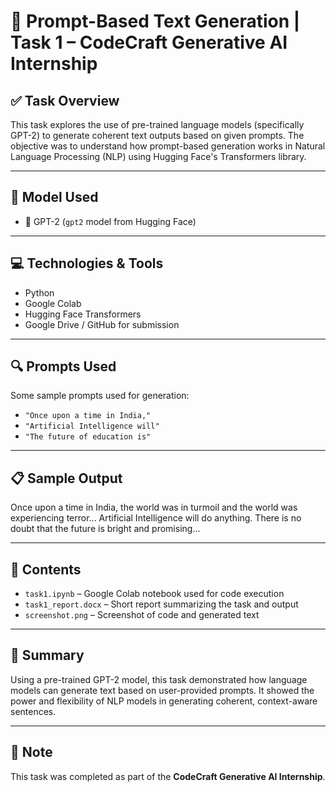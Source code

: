 # 📌 Prompt-Based Text Generation | Task 1 – CodeCraft Generative AI Internship

## ✅ Task Overview
This task explores the use of pre-trained language models (specifically GPT-2) to generate coherent text outputs based on given prompts. The objective was to understand how prompt-based generation works in Natural Language Processing (NLP) using Hugging Face's Transformers library.

---

## 🧠 Model Used
- 🤖 GPT-2 (`gpt2` model from Hugging Face)

---

## 💻 Technologies & Tools
- Python  
- Google Colab  
- Hugging Face Transformers  
- Google Drive / GitHub for submission

---

## 🔍 Prompts Used
Some sample prompts used for generation:
- `"Once upon a time in India,"`
- `"Artificial Intelligence will"`
- `"The future of education is"`

---

## 📋 Sample Output
Once upon a time in India, the world was in turmoil and the world was experiencing terror...
Artificial Intelligence will do anything. There is no doubt that the future is bright and promising...


---

## 📁 Contents
- `task1.ipynb` – Google Colab notebook used for code execution  
- `task1_report.docx` – Short report summarizing the task and output  
- `screenshot.png` – Screenshot of code and generated text

---

## 📝 Summary
Using a pre-trained GPT-2 model, this task demonstrated how language models can generate text based on user-provided prompts. It showed the power and flexibility of NLP models in generating coherent, context-aware sentences.

---

## 🔗 Note
This task was completed as part of the **CodeCraft Generative AI Internship**.
